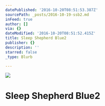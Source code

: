 ```yaml
---
datePublished: '2016-10-20T08:51:53.387Z'
sourcePath: _posts/2016-10-19-ssb2.md
inFeed: true
author: []
via: {}
dateModified: '2016-10-20T08:51:52.415Z'
title: Sleep Shepherd Blue2
publisher: {}
description: ''
starred: false
_type: Blurb

---
```

![](https://the-grid-user-content.s3-us-west-2.amazonaws.com/a3feaf31-8721-4c62-a030-261db0687fd3.jpg)

# Sleep Shepherd Blue2